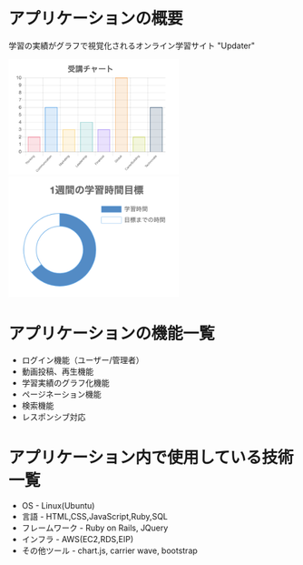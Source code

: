 # アプリケーションの概要

学習の実績がグラフで視覚化されるオンライン学習サイト "Updater"

<img src="https://github.com/Ryosuke-Tezuka/updater/blob/master/public/images/about_1.png" width="300">
<img src="https://github.com/Ryosuke-Tezuka/updater/blob/master/public/images/about_2.png" width="300">

# アプリケーションの機能一覧

* ログイン機能（ユーザー/管理者）
* 動画投稿、再生機能
* 学習実績のグラフ化機能
* ページネーション機能
* 検索機能
* レスポンシブ対応

# アプリケーション内で使用している技術一覧

* OS - Linux(Ubuntu)
* 言語 - HTML,CSS,JavaScript,Ruby,SQL
* フレームワーク - Ruby on Rails, JQuery
* インフラ - AWS(EC2,RDS,EIP)
* その他ツール - chart.js, carrier wave, bootstrap
